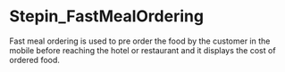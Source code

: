# Stepin_FastMealOrdering
Fast meal ordering is used to pre order the food by the customer in the mobile before reaching the hotel or restaurant and it displays the cost of ordered food.

